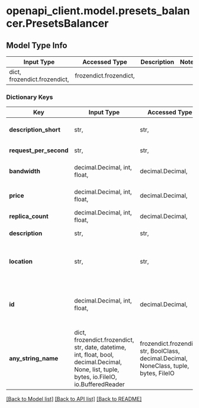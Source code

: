 # openapi_client.model.presets_balancer.PresetsBalancer

## Model Type Info
Input Type | Accessed Type | Description | Notes
------------ | ------------- | ------------- | -------------
dict, frozendict.frozendict,  | frozendict.frozendict,  |  | 

### Dictionary Keys
Key | Input Type | Accessed Type | Description | Notes
------------ | ------------- | ------------- | ------------- | -------------
**description_short** | str,  | str,  | Краткое описание тарифа. | 
**request_per_second** | str,  | str,  | Запросов в секунду. | 
**bandwidth** | decimal.Decimal, int, float,  | decimal.Decimal,  | Пропускная способность тарифа. | 
**price** | decimal.Decimal, int, float,  | decimal.Decimal,  | Стоимость тарифа базы данных. | 
**replica_count** | decimal.Decimal, int, float,  | decimal.Decimal,  | Количество реплик. | 
**description** | str,  | str,  | Описание тарифа. | 
**location** | str,  | str,  | Географическое расположение тарифа. | must be one of ["ru-1", "pl-1", "kz-1", ] 
**id** | decimal.Decimal, int, float,  | decimal.Decimal,  | Уникальный идентификатор для каждого экземпляра тарифа базы данных. | 
**any_string_name** | dict, frozendict.frozendict, str, date, datetime, int, float, bool, decimal.Decimal, None, list, tuple, bytes, io.FileIO, io.BufferedReader | frozendict.frozendict, str, BoolClass, decimal.Decimal, NoneClass, tuple, bytes, FileIO | any string name can be used but the value must be the correct type | [optional]

[[Back to Model list]](../../README.md#documentation-for-models) [[Back to API list]](../../README.md#documentation-for-api-endpoints) [[Back to README]](../../README.md)

